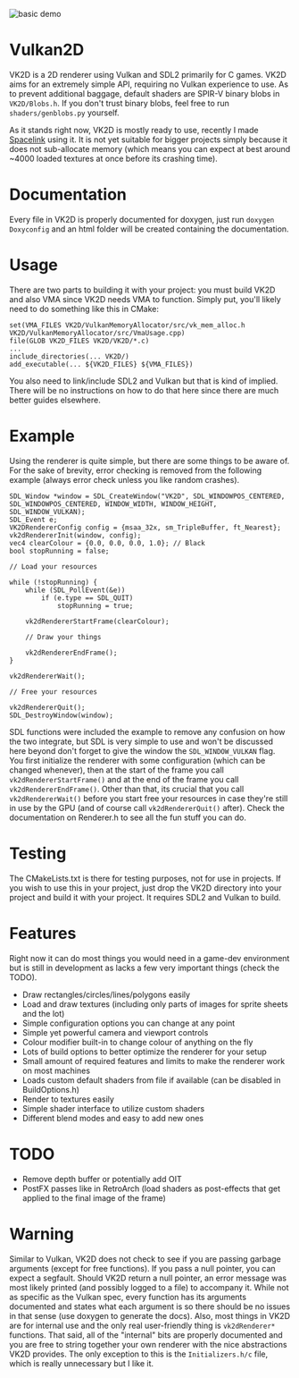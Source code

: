 ![basic demo](https://i.imgur.com/InP0Sou.gif)

Vulkan2D
========
VK2D is a 2D renderer using Vulkan and SDL2 primarily for C games. VK2D aims for an extremely
simple API, requiring no Vulkan experience to use. As to prevent additional baggage, default 
shaders are SPIR-V binary blobs in `VK2D/Blobs.h`. If you don't trust binary blobs, feel free
to run `shaders/genblobs.py` yourself.

As it stands right now, VK2D is mostly ready to use, recently I made [Spacelink](https://github.com/PaoloMazzon/Spacelink)
using it. It is not yet suitable for bigger projects simply because it does not sub-allocate
memory (which means you can expect at best around ~4000 loaded textures at once before
its crashing time).

Documentation
=============
Every file in VK2D is properly documented for doxygen, just run `doxygen Doxyconfig` and an html
folder will be created containing the documentation.

Usage
=====
There are two parts to building it with your project: you must build VK2D and also VMA since
VK2D needs VMA to function. Simply put, you'll likely need to do something like this in CMake:

    set(VMA_FILES VK2D/VulkanMemoryAllocator/src/vk_mem_alloc.h VK2D/VulkanMemoryAllocator/src/VmaUsage.cpp)
    file(GLOB VK2D_FILES VK2D/VK2D/*.c)
    ...
    include_directories(... VK2D/)
    add_executable(... ${VK2D_FILES} ${VMA_FILES})
   
You also need to link/include SDL2 and Vulkan but that is kind of implied. There will be no
instructions on how to do that here since there are much better guides elsewhere.

Example
=======
Using the renderer is quite simple, but there are some things to be aware of. For the sake
of brevity, error checking is removed from the following example (always error check unless
you like random crashes).

    SDL_Window *window = SDL_CreateWindow("VK2D", SDL_WINDOWPOS_CENTERED, SDL_WINDOWPOS_CENTERED, WINDOW_WIDTH, WINDOW_HEIGHT, SDL_WINDOW_VULKAN);
   	SDL_Event e;
   	VK2DRendererConfig config = {msaa_32x, sm_TripleBuffer, ft_Nearest};
    vk2dRendererInit(window, config);
    vec4 clearColour = {0.0, 0.0, 0.0, 1.0}; // Black
    bool stopRunning = false;
    
    // Load your resources
    
   	while (!stopRunning) {
   		while (SDL_PollEvent(&e))
   			if (e.type == SDL_QUIT)
   				stopRunning = true;
    
   		vk2dRendererStartFrame(clearColour);
   		
   		// Draw your things
   		
   		vk2dRendererEndFrame();
   	}
    
   	vk2dRendererWait();
   	
   	// Free your resources
   	
   	vk2dRendererQuit();
   	SDL_DestroyWindow(window);

SDL functions were included the example to remove any confusion on how the two integrate, but
SDL is very simple to use and won't be discussed here beyond don't forget to give the window the
`SDL_WINDOW_VULKAN` flag. You first initialize the renderer with some configuration (which can
be changed whenever), then at the start of the frame you call `vk2dRendererStartFrame()` and at
the end of the frame you call `vk2dRendererEndFrame()`. Other than that, its crucial that you
call `vk2dRendererWait()` before you start free your resources in case they're still in use by
the GPU (and of course call `vk2dRendererQuit()` after). Check the documentation on Renderer.h
to see all the fun stuff you can do.

Testing
=======
The CMakeLists.txt is there for testing purposes, not for use in projects. If you
wish to use this in your project, just drop the VK2D directory into your project
and build it with your project. It requires SDL2 and Vulkan to build.

Features
========
Right now it can do most things you would need in a game-dev environment but is still
in development as lacks a few very important things (check the TODO).

 + Draw rectangles/circles/lines/polygons easily
 + Load and draw textures (including only parts of images for sprite sheets and the lot)
 + Simple configuration options you can change at any point
 + Simple yet powerful camera and viewport controls
 + Colour modifier built-in to change colour of anything on the fly
 + Lots of build options to better optimize the renderer for your setup
 + Small amount of required features and limits to make the renderer work on most machines
 + Loads custom default shaders from file if available (can be disabled in BuildOptions.h)
 + Render to textures easily
 + Simple shader interface to utilize custom shaders
 + Different blend modes and easy to add new ones

TODO
====

 + Remove depth buffer or potentially add OIT
 + PostFX passes like in RetroArch (load shaders as post-effects that get applied to the final image of the frame)

Warning
=======
Similar to Vulkan, VK2D does not check to see if you are passing garbage arguments (except for 
free functions). If you pass a null pointer, you can expect a segfault. Should VK2D return a null
pointer, an error message was most likely printed (and possibly logged to a file) to accompany it.
While not as specific as the Vulkan spec, every function has its arguments documented and states 
what each argument is so there should be no issues in that sense (use doxygen to generate the docs).
Also, most things in VK2D are for  internal use and the only real user-friendly thing is `vk2dRenderer*`
functions. That said, all of the "internal" bits are properly documented and you are free to string
together your own renderer with the nice abstractions VK2D provides. The only exception to this is the
`Initializers.h/c` file, which is really unnecessary but I like it.